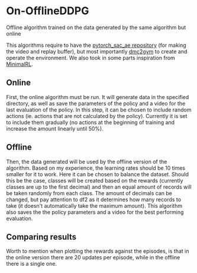 # On-OfflineDDPG
Offline algorithm trained on the data generated by the same algorithm but online

This algorithms require to have the [pytorch_sac_ae repository](https://github.com/denisyarats/pytorch_sac_ae)  (for making the video and replay buffer), but most importantly [dmc2gym](https://github.com/denisyarats/dmc2gym) to create and operate the environment. We also took in some parts inspiration from [MinimalRL](https://github.com/seungeunrho/minimalRL).

## Online
First, the online algorithm must be run. It will generate data in the specified directory, as well as save the parameters of the policy and a video for the last evaluation of the policy. 
In this step, it can be chosen to include random actions (ie. actions that are not calculated by the policy). Currently it is set to include them gradually (no actions at the beginning of training and increase the amount linearly until 50%).

## Offline
Then, the data generated will be used by the offline version of the algorithm. Based on my experience, the learning rates should be 10 times smaller for it to work. 
Here it can be chosen to balance the dataset. Should this be the case, classes will be created based on the rewards (currently classes are up to the first decimal) and then an equal amount of records will be taken randomly from each class. The amount of decimals can be changed, but pay attention to df2 as it determines how many records to take (it doesn't automatically take the maximum amount).
This algorithm also saves the the policy parameters and a video for the best performing evaluation.

## Comparing results
Worth to mention when plotting the rewards against the episodes, is that in the online version there are 20 updates per episode, while in the offline there is a single one.
